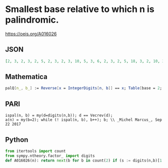 # Smallest base relative to which n is palindromic\.
https://oeis.org/A016026
## JSON
```JSON
[2, 3, 2, 3, 2, 5, 2, 3, 2, 3, 10, 5, 3, 6, 2, 3, 2, 5, 18, 3, 2, 10, 3, 5, 4, 3, 2, 3, 4, 9, 2, 7, 2, 4, 6, 5, 6, 4, 12, 3, 5, 4, 6, 10, 2, 4, 46, 7, 6, 7, 2, 3, 52, 8, 4, 3, 5, 28, 4, 9, 6, 5, 2, 7, 2, 10, 5, 3, 22, 9, 7, 5, 2, 6, 14, 18, 10, 5, 78, 3, 8, 3, 5, 11, 2, 6, 28, 5, 8, 14, 3, 6]
```
## Mathematica
```Mathematica
palQ[n_, b_] := Reverse[x = IntegerDigits[n, b]] == x; Table[base = 2; While[!palQ[n, base], base++]; base, {n, 92}] (* _Jayanta Basu_, Jul 26 2013 *)
```
## PARI
```PARI
ispal(n, b) = my(d=digits(n,b)); d == Vecrev(d);
a(n) = my(b=2); while (! ispal(n, b), b++); b; \\ _Michel Marcus_, Sep 22 2017
```
## Python
```Python
from itertools import count
from sympy.ntheory.factor_ import digits
def A016026(n): return next(b for b in count(2) if (s := digits(n,b)[1:])[:(t:=len(s)+1>>1)]==s[:-t-1:-1]) # _Chai Wah Wu_, Jan 17 2024
```
